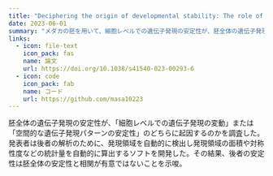```yaml
---
title: "Deciphering the origin of developmental stability: The role of intracellular expression variability in evolutionary conservation"
date: 2023-06-01
summary: "メダカの胚を用いて、細胞レベルでの遺伝子発現の安定性が、胚全体の遺伝子発現の安定性に強く関連していることを示しています。対照的に、空間的な遺伝子発現パターンの安定性は、胚全体の遺伝子発現の安定性とは相関がないことが分かりました。この発見は、生物の表現型の多様性が、細胞内の基本的な変動性に根ざしている可能性を示唆しており、進化における形態形成遺伝子の多様化を理解する上での重要な洞察を提供します"
links:
  - icon: file-text
    icon_pack: fas
    name: 論文
    url: https://doi.org/10.1038/s41540-023-00293-6
  - icon: code
    icon_pack: fab
    name: コード
    url: https://github.com/masa10223
---
```


胚全体の遺伝子発現の安定性が、「細胞レベルでの遺伝子発現の変動」または「空間的な遺伝子発現パターンの安定性」のどちらに起因するのかを調査した。
発表者は後者の解析のために、発現領域を自動的に検出し発現領域の面積や対称性度などの統計量を自動的に算出するソフトを開発した。その結果、後者の安定性は胚全体の安定性と相関が有意ではないことを示唆。
